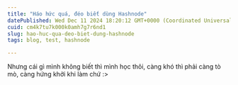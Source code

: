 ```yaml
---
title: "Háo hức quá, đéo biết dùng Hashnode"
datePublished: Wed Dec 11 2024 18:20:12 GMT+0000 (Coordinated Universal Time)
cuid: cm4k7tu7k000k0amh7g7r6nd1
slug: hao-huc-qua-deo-biet-dung-hashnode
tags: blog, test, hashnode

---
```


Nhưng cái gì mình không biết thì mình học thôi, càng khó thì phải càng tò mò, càng hứng khởi khi làm chứ :&gt;